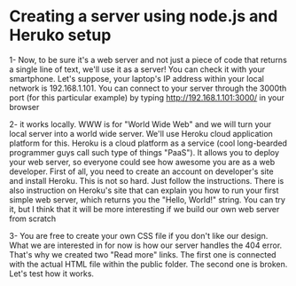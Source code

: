 # Creating a server using node.js and Heruko setup

1- Now, to be sure it's a web server and not just a piece of code that returns a single line of text, we'll use it as a server! You can check it with your smartphone. Let's suppose, your laptop's IP address within your local network is 192.168.1.101. You can connect to your server through the 3000th port (for this particular example) by typing http://192.168.1.101:3000/ in your browser

2- it works locally. WWW is for "World Wide Web" and we will turn your local server into a world wide server. We'll use Heroku cloud application platform for this. Heroku is a cloud platform as a service (cool long-bearded programmer guys call such type of things "PaaS"). It allows you to deploy your web server, so everyone could see how awesome you are as a web developer. First of all, you need to create an account on developer's site and install Heroku. This is not so hard. Just follow the instructions. There is also instruction on Heroku's site that can explain you how to run your first simple web server, which returns you the "Hello, World!" string. You can try it, but I think that it will be more interesting if we build our own web server from scratch

3- You are free to create your own CSS file if you don't like our design.
What we are interested in for now is how our server handles the 404 error. That's why we created two "Read more" links. The first one is connected with the actual HTML file within the public folder. The second one is broken. Let's test how it works.